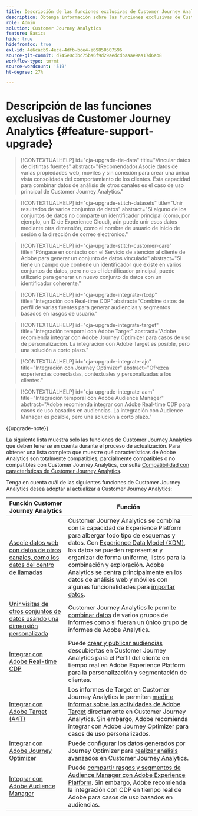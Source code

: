 ```yaml
---
title: Descripción de las funciones exclusivas de Customer Journey Analytics
description: Obtenga información sobre las funciones exclusivas de Customer Journey Analytics
role: Admin
solution: Customer Journey Analytics
feature: Basics
hide: true
hidefromtoc: true
exl-id: 4e6cacb9-4eca-4dfb-bce4-e69850507596
source-git-commit: d745e0c3bc75ba6f9d29aedcdbaaae9aa17d6ab8
workflow-type: tm+mt
source-wordcount: '519'
ht-degree: 27%

---
```


# Descripción de las funciones exclusivas de Customer Journey Analytics {#feature-support-upgrade}

<!-- markdownlint-disable MD034 -->

>[!CONTEXTUALHELP]
>id="cja-upgrade-tie-data"
>title="Vincular datos de distintas fuentes"
>abstract="(Recomendado) Asocie datos de varias propiedades web, móviles y sin conexión para crear una única vista consolidada del comportamiento de los clientes. Esta capacidad para combinar datos de análisis de otros canales es el caso de uso principal de Customer Journey Analytics."

<!-- markdownlint-enable MD034 -->

<!-- markdownlint-disable MD034 -->

>[!CONTEXTUALHELP]
>id="cja-upgrade-stitch-datasets"
>title="Unir resultados de varios conjuntos de datos"
>abstract="Si alguno de los conjuntos de datos no comparte un identificador principal (como, por ejemplo, un ID de Experience Cloud), aún puede unir esos datos mediante otra dimensión, como el nombre de usuario de inicio de sesión o la dirección de correo electrónico."

<!-- markdownlint-enable MD034 -->

<!-- markdownlint-disable MD034 -->

>[!CONTEXTUALHELP]
>id="cja-upgrade-stitch-customer-care"
>title="Póngase en contacto con el Servicio de atención al cliente de Adobe para generar un conjunto de datos vinculado"
>abstract="Si tiene un campo que contiene un identificador que existe en varios conjuntos de datos, pero no es el identificador principal, puede utilizarlo para generar un nuevo conjunto de datos con un identificador coherente."

<!-- markdownlint-enable MD034 -->

<!-- markdownlint-disable MD034 -->

>[!CONTEXTUALHELP]
>id="cja-upgrade-integrate-rtcdp"
>title="Integración con Real-time CDP"
>abstract="Combine datos de perfil de varias fuentes para generar audiencias y segmentos basados en rasgos de usuario."

<!-- markdownlint-enable MD034 -->

<!-- markdownlint-disable MD034 -->

>[!CONTEXTUALHELP]
>id="cja-upgrade-integrate-target"
>title="Integración temporal con Adobe Target"
>abstract="Adobe recomienda integrar con Adobe Journey Optimizer para casos de uso de personalización. La integración con Adobe Target es posible, pero una solución a corto plazo."

<!-- markdownlint-enable MD034 -->

<!-- markdownlint-disable MD034 -->

>[!CONTEXTUALHELP]
>id="cja-upgrade-integrate-ajo"
>title="Integración con Journey Optimizer"
>abstract="Ofrezca experiencias conectadas, contextuales y personalizadas a los clientes."

<!-- markdownlint-enable MD034 -->

<!-- markdownlint-disable MD034 -->

>[!CONTEXTUALHELP]
>id="cja-upgrade-integrate-aam"
>title="Integración temporal con Adobe Audience Manager"
>abstract="Adobe recomienda integrar con Adobe Real-time CDP para casos de uso basados en audiencias. La integración con Audience Manager es posible, pero una solución a corto plazo."

<!-- markdownlint-enable MD034 -->

{{upgrade-note}}

La siguiente lista muestra solo las funciones de Customer Journey Analytics que deben tenerse en cuenta durante el proceso de actualización. Para obtener una lista completa que muestre qué características de Adobe Analytics son totalmente compatibles, parcialmente compatibles o no compatibles con Customer Journey Analytics, consulte [Compatibilidad con características de Customer Journey Analytics](/help/getting-started/aa-vs-cja/cja-aa.md).

Tenga en cuenta cuál de las siguientes funciones de Customer Journey Analytics desea adoptar al actualizar a Customer Journey Analytics:

| Función Customer Journey Analytics | Función |
|---------|----------|
| [Asocie datos web con datos de otros canales, como los datos del centro de llamadas](https://experienceleague.adobe.com/en/docs/analytics-platform/using/cja-usecases/cross-channel/cross-channel) | Customer Journey Analytics se combina con la capacidad de Experience Platform para albergar todo tipo de esquemas y datos. Con [Experience Data Model (XDM)](https://experienceleague.adobe.com/docs/experience-platform/xdm/home.html?lang=es), los datos se pueden representar y organizar de forma uniforme, listos para la combinación y exploración. Adobe Analytics se centra principalmente en los datos de análisis web y móviles con algunas funcionalidades para [importar datos](https://experienceleague.adobe.com/docs/analytics/import/home.html?lang=es). |
| [Unir visitas de otros conjuntos de datos usando una dimensión personalizada](https://experienceleague.adobe.com/en/docs/analytics-platform/using/stitching/overview) | Customer Journey Analytics le permite [combinar datos](/help/connections/combined-dataset.md) de varios grupos de informes como si fueran un único grupo de informes de Adobe Analytics. |
| [Integrar con Adobe Real-time CDP](/help/components/audiences/audiences-overview.md) | Puede [crear y publicar audiencias](/help/components/audiences/audiences-overview.md) descubiertas en Customer Journey Analytics para el Perfil del cliente en tiempo real en Adobe Experience Platform para la personalización y segmentación de clientes. |
| [Integrar con Adobe Target (A4T)](/help/integrations/at.md) | Los informes de Target en Customer Journey Analytics le permiten [medir e informar sobre las actividades de Adobe Target](/help/integrations/at.md) directamente en Customer Journey Analytics. Sin embargo, Adobe recomienda integrar con Adobe Journey Optimizer para casos de uso personalizados. |
| [Integrar con Adobe Journey Optimizer](/help/integrations/ajo.md) | Puede configurar los datos generados por Journey Optimizer para [realizar análisis avanzados en Customer Journey Analytics](/help/integrations/ajo.md). |
| [Integrar con Adobe Audience Manager](https://experienceleague.adobe.com/en/docs/audience-manager/user-guide/implementation-integration-guides/integration-experience-platform/aam-aep-audience-sharing) | Puede [compartir rasgos y segmentos de Audience Manager con Adobe Experience Platform](https://experienceleague.adobe.com/en/docs/audience-manager/user-guide/implementation-integration-guides/integration-experience-platform/aam-aep-audience-sharing). Sin embargo, Adobe recomienda la integración con CDP en tiempo real de Adobe para casos de uso basados en audiencias. |

